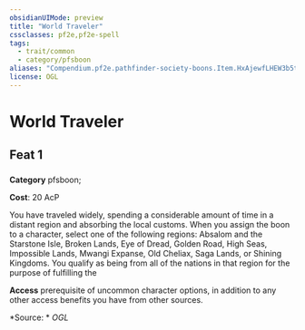 ```yaml
---
obsidianUIMode: preview
title: "World Traveler"
cssclasses: pf2e,pf2e-spell
tags:
  - trait/common
  - category/pfsboon
aliases: "Compendium.pf2e.pathfinder-society-boons.Item.HxAjewfLHEW3b5tT"
license: OGL
---
```

# World Traveler
## Feat 1
### 

**Category** pfsboon; 




**Cost**: 20 AcP

You have traveled widely, spending a considerable amount of time in a distant region and absorbing the local customs. When you assign the boon to a character, select one of the following regions: Absalom and the Starstone Isle, Broken Lands, Eye of Dread, Golden Road, High Seas, Impossible Lands, Mwangi Expanse, Old Cheliax, Saga Lands, or Shining Kingdoms. You qualify as being from all of the nations in that region for the purpose of fulfilling the

**Access** prerequisite of uncommon character options, in addition to any other access benefits you have from other sources.

*Source: *
*OGL*